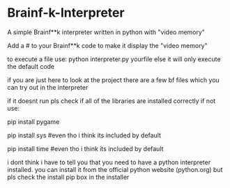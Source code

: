 # Brainf-k-Interpreter
A simple Brainf**k interpreter written in python with "video memory"

Add a # to your Brainf**k code to make it display the "video memory"

to execute a file use: python interpreter.py yourfile
else it will only execute the default code

if you are just here to look at the project there are a few bf files which you can try out in the interpreter

if it doesnt run pls check if all of the libraries are installed correctly if not use:

pip install pygame

pip install sys #even tho i think its included by default

pip install time #even tho i think its included by default

i dont think i have to tell you that you need to have a python interpreter installed. you can install it from the official python website (python.org) but pls check the install pip box in the installer
